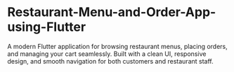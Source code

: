 # Restaurant-Menu-and-Order-App-using-Flutter
A modern Flutter application for browsing restaurant menus, placing orders, and managing your cart seamlessly. Built with a clean UI, responsive design, and smooth navigation for both customers and restaurant staff.

